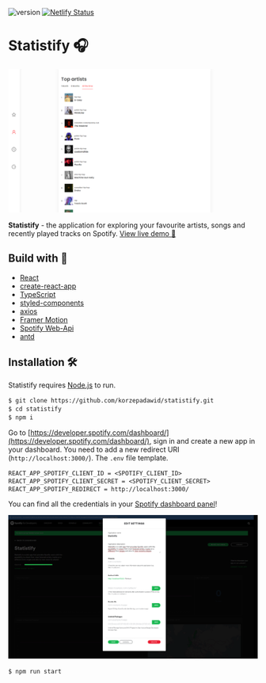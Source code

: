 
![version](https://img.shields.io/badge/version-1.0-green)
[![Netlify Status](https://api.netlify.com/api/v1/badges/21537f49-99dd-46e1-b3d6-51fb720c9beb/deploy-status)](https://app.netlify.com/sites/statistify/deploys)


# Statistify 🎧

![Statistify dashboard](https://github.com/korzepadawid/Statistify/blob/master/src/assets/statistify_dashboard.png)

**Statistify** - the application for exploring your favourite artists, songs and recently played tracks on Spotify.
[View live demo 🙈](https://statistify.netlify.app/)

## Build with 🧰
* [React](https://reactjs.org/)
* [create-react-app](https://create-react-app.dev/)
* [TypeScript](https://www.typescriptlang.org/)
* [styled-components](https://styled-components.com/)
* [axios](https://github.com/axios/axios)
* [Framer Motion](https://www.framer.com/motion/)
* [Spotify Web-Api](https://developer.spotify.com/documentation/web-api/)
* [antd](https://ant.design/)

## Installation 🛠️

Statistify requires [Node.js](https://nodejs.org/) to run.

```sh
$ git clone https://github.com/korzepadawid/statistify.git
$ cd statistify
$ npm i
```

Go to [https://developer.spotify.com/dashboard/](https://developer.spotify.com/dashboard/), sign in and create a new app in your dashboard. You need to add a new redirect URI  (`http://localhost:3000/`).
The `.env` file template.
    
    REACT_APP_SPOTIFY_CLIENT_ID = <SPOTIFY_CLIENT_ID>
    REACT_APP_SPOTIFY_CLIENT_SECRET = <SPOTIFY_CLIENT_SECRET>
    REACT_APP_SPOTIFY_REDIRECT = http://localhost:3000/
    
You can find all the credentials in your [Spotify dashboard panel](https://developer.spotify.com/dashboard/)!

![Spotify dashboard](https://github.com/korzepadawid/Statistify/blob/master/src/assets/spotify_dashboard.png)

```sh
$ npm run start
```
